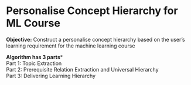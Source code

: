 # Personalise Concept Hierarchy for ML Course
**Objective:** Construct a personalise concept hierarchy based on the user’s learning requirement for the machine learning course


**Algorithm has 3 parts***<br />
Part 1: Topic Extraction<br />
Part 2: Prerequisite Relation Extraction and Universal Hierarchy<br />
Part 3: Delivering Learning Hierarchy